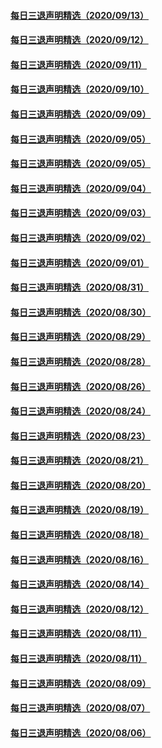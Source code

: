 #### [每日三退声明精选（2020/09/13）](master/../pages/nf3104/n12401819.md) 
#### [每日三退声明精选（2020/09/12）](master/../pages/nf3104/n12399944.md) 
#### [每日三退声明精选（2020/09/11）](master/../pages/nf3104/n12398109.md) 
#### [每日三退声明精选（2020/09/10）](master/../pages/nf3104/n12395498.md) 
#### [每日三退声明精选（2020/09/09）](master/../pages/nf3104/n12393267.md) 
#### [每日三退声明精选（2020/09/05）](master/../pages/nf3104/n12387810.md) 
#### [每日三退声明精选（2020/09/05）](master/../pages/nf3104/n12383584.md) 
#### [每日三退声明精选（2020/09/04）](master/../pages/nf3104/n12382224.md) 
#### [每日三退声明精选（2020/09/03）](master/../pages/nf3104/n12379453.md) 
#### [每日三退声明精选（2020/09/02）](master/../pages/nf3104/n12376929.md) 
#### [每日三退声明精选（2020/09/01）](master/../pages/nf3104/n12374271.md) 
#### [每日三退声明精选（2020/08/31）](master/../pages/nf3104/n12371817.md) 
#### [每日三退声明精选（2020/08/30）](master/../pages/nf3104/n12369185.md) 
#### [每日三退声明精选（2020/08/29）](master/../pages/nf3104/n12367134.md) 
#### [每日三退声明精选（2020/08/28）](master/../pages/nf3104/n12365653.md) 
#### [每日三退声明精选（2020/08/26）](master/../pages/nf3104/n12360367.md) 
#### [每日三退声明精选（2020/08/24）](master/../pages/nf3104/n12355180.md) 
#### [每日三退声明精选（2020/08/23）](master/../pages/nf3104/n12352626.md) 
#### [每日三退声明精选（2020/08/21）](master/../pages/nf3104/n12349601.md) 
#### [每日三退声明精选（2020/08/20）](master/../pages/nf3104/n12347060.md) 
#### [每日三退声明精选（2020/08/19）](master/../pages/nf3104/n12344141.md) 
#### [每日三退声明精选（2020/08/18）](master/../pages/nf3104/n12341225.md) 
#### [每日三退声明精选（2020/08/16）](master/../pages/nf3104/n12336171.md) 
#### [每日三退声明精选（2020/08/14）](master/../pages/nf3104/n12332445.md) 
#### [每日三退声明精选（2020/08/12）](master/../pages/nf3104/n12326718.md) 
#### [每日三退声明精选（2020/08/11）](master/../pages/nf3104/n12324185.md) 
#### [每日三退声明精选（2020/08/11）](master/../pages/nf3104/n12321494.md) 
#### [每日三退声明精选（2020/08/09）](master/../pages/nf3104/n12318825.md) 
#### [每日三退声明精选（2020/08/07）](master/../pages/nf3104/n12315350.md) 
#### [每日三退声明精选（2020/08/06）](master/../pages/nf3104/n12312949.md) 
